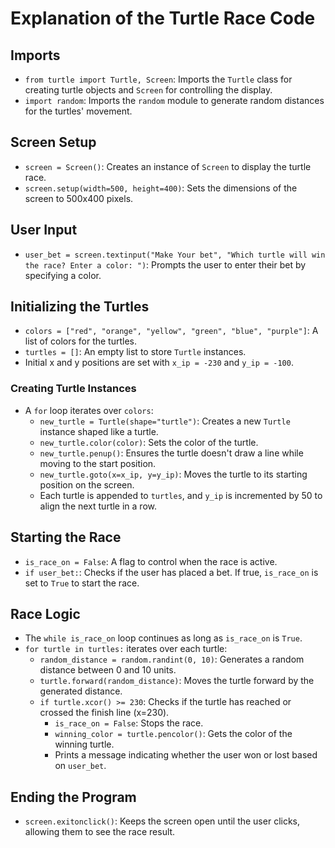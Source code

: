 # Explanation of the Turtle Race Code

## Imports
- `from turtle import Turtle, Screen`: Imports the `Turtle` class for creating turtle objects and `Screen` for controlling the display.
- `import random`: Imports the `random` module to generate random distances for the turtles' movement.

## Screen Setup
- `screen = Screen()`: Creates an instance of `Screen` to display the turtle race.
- `screen.setup(width=500, height=400)`: Sets the dimensions of the screen to 500x400 pixels.

## User Input
- `user_bet = screen.textinput("Make Your bet", "Which turtle will win the race? Enter a color: ")`: Prompts the user to enter their bet by specifying a color.

## Initializing the Turtles
- `colors = ["red", "orange", "yellow", "green", "blue", "purple"]`: A list of colors for the turtles.
- `turtles = []`: An empty list to store `Turtle` instances.
- Initial x and y positions are set with `x_ip = -230` and `y_ip = -100`.

### Creating Turtle Instances
- A `for` loop iterates over `colors`:
  - `new_turtle = Turtle(shape="turtle")`: Creates a new `Turtle` instance shaped like a turtle.
  - `new_turtle.color(color)`: Sets the color of the turtle.
  - `new_turtle.penup()`: Ensures the turtle doesn't draw a line while moving to the start position.
  - `new_turtle.goto(x=x_ip, y=y_ip)`: Moves the turtle to its starting position on the screen.
  - Each turtle is appended to `turtles`, and `y_ip` is incremented by 50 to align the next turtle in a row.

## Starting the Race
- `is_race_on = False`: A flag to control when the race is active.
- `if user_bet:`: Checks if the user has placed a bet. If true, `is_race_on` is set to `True` to start the race.

## Race Logic
- The `while is_race_on` loop continues as long as `is_race_on` is `True`.
- `for turtle in turtles:` iterates over each turtle:
  - `random_distance = random.randint(0, 10)`: Generates a random distance between 0 and 10 units.
  - `turtle.forward(random_distance)`: Moves the turtle forward by the generated distance.
  - `if turtle.xcor() >= 230`: Checks if the turtle has reached or crossed the finish line (x=230).
    - `is_race_on = False`: Stops the race.
    - `winning_color = turtle.pencolor()`: Gets the color of the winning turtle.
    - Prints a message indicating whether the user won or lost based on `user_bet`.

## Ending the Program
- `screen.exitonclick()`: Keeps the screen open until the user clicks, allowing them to see the race result.



